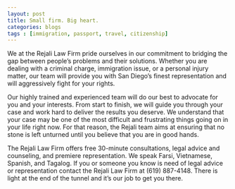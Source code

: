 ```yaml
---
layout: post
title: Small firm. Big heart.
categories:	blogs
tags : [immigration, passport, travel, citizenship]
---
```


We at the Rejali Law Firm pride ourselves in our commitment to bridging the gap between people’s problems and their solutions. Whether you are dealing with a criminal charge, immigration issue, or a personal injury matter, our team will provide you with San Diego’s finest representation and will aggressively fight for your rights.

Our highly trained and experienced team will do our best to advocate for you and your interests. From start to finish, we will guide you through your case and work hard to deliver the results you deserve. We understand that your case may be one of the most difficult and frustrating things going on in your life right now. For that reason, the Rejali team aims at ensuring that no stone is left unturned until you believe that you are in good hands.

The Rejali Law Firm offers free 30-minute consultations, legal advice and counseling, and premiere representation. We speak Farsi, Vietnamese, Spanish, and Tagalog. If you or someone you know is need of legal advice or representation contact the Rejali Law Firm at (619) 887-4148. There is light at the end of the tunnel and it’s our job to get you there.